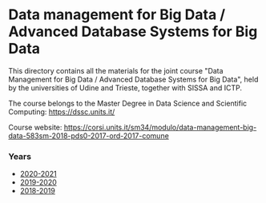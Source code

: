 # Data management for Big Data / Advanced Database Systems for Big Data
This directory contains all the materials for the joint course "Data Management for Big Data / Advanced Database Systems for Big Data", held by the universities of Udine and Trieste, together with SISSA and ICTP.

The course belongs to the Master Degree in Data Science and Scientific Computing: https://dssc.units.it/

Course website: https://corsi.units.it/sm34/modulo/data-management-big-data-583sm-2018-pds0-2017-ord-2017-comune  

### Years
* [2020-2021](https://github.com/dslab-uniud/teaching/tree/main/courses/Data%20Management%20for%20Big%20Data/2020-2021)
* [2019-2020](https://github.com/dslab-uniud/teaching/tree/main/courses/Data%20Management%20for%20Big%20Data/2019-2020)
* [2018-2019](https://github.com/dslab-uniud/teaching/tree/main/courses/Data%20Management%20for%20Big%20Data/2018-2019)
